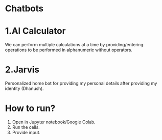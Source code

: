 # Chatbots
 
# 1.AI Calculator
We can perform multiple calculations at a time by providing/entering operations to be performed in alphanumeric without operators.

# 2.Jarvis
Personalized home bot for providing my personal details after providing my identity (Dhanush).

# How to run?

1. Open in Jupyter notebook/Google Colab.
2. Run the cells.
3. Provide input.

 


